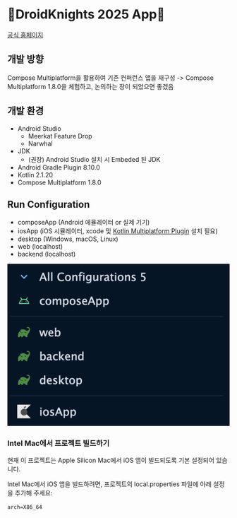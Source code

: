 # 🚧DroidKnights 2025 App🚧

[공식 홈페이지](https://www.droidknights.dev/)

## 개발 방향

Compose Multiplatform을 활용하여 기존 컨퍼런스 앱을 재구성 -> Compose Multiplatform 1.8.0을 체험하고, 논의하는 장이 되었으면 좋겠음

## 개발 환경
- Android Studio
  - Meerkat Feature Drop
  - Narwhal
- JDK
  - (권장) Android Studio 설치 시 Embeded 된 JDK
- Android Gradle Plugin 8.10.0
- Kotlin 2.1.20
- Compose Multiplatform 1.8.0

## Run Configuration

- composeApp (Android 에뮬레이터 or 실제 기기)
- iosApp (iOS 시뮬레이터, xcode 및 [Kotlin Multiplatform Plugin](https://plugins.jetbrains.com/plugin/14936-kotlin-multiplatform) 설치 필요)
- desktop (Windows, macOS, Linux)
- web (localhost)
- backend (localhost)

![Run Configuration](docs/image.png)

### Intel Mac에서 프로젝트 빌드하기

현재 이 프로젝트는 Apple Silicon Mac에서 iOS 앱이 빌드되도록 기본 설정되어 있습니다.

Intel Mac에서 iOS 앱을 빌드하려면, 프로젝트의 local.properties 파일에 아래 설정을 추가해 주세요:

```properties
arch=X86_64
```
